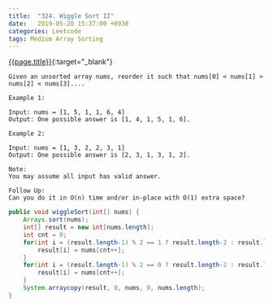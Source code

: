 ```yaml
---
title:  "324. Wiggle Sort II"
date:   2019-05-20 15:37:00 +0930
categories: Leetcode
tags: Medium Array Sorting
---
```


[{{page.title}}](https://leetcode.com/problems/wiggle-sort-ii/){:target="_blank"}

    Given an unsorted array nums, reorder it such that nums[0] < nums[1] > nums[2] < nums[3]....

    Example 1:

    Input: nums = [1, 5, 1, 1, 6, 4]
    Output: One possible answer is [1, 4, 1, 5, 1, 6].

    Example 2:

    Input: nums = [1, 3, 2, 2, 3, 1]
    Output: One possible answer is [2, 3, 1, 3, 1, 2].

    Note:
    You may assume all input has valid answer.

    Follow Up:
    Can you do it in O(n) time and/or in-place with O(1) extra space?

```java
public void wiggleSort(int[] nums) {
    Arrays.sort(nums);
    int[] result = new int[nums.length];
    int cnt = 0;
    for(int i = (result.length-1) % 2 == 1 ? result.length-2 : result.length-1; i >= 0; i -= 2) {
        result[i] = nums[cnt++];
    }
    for(int i = (result.length-1) % 2 == 0 ? result.length-2 : result.length-1; i >= 0; i -= 2) {
        result[i] = nums[cnt++];
    }
    System.arraycopy(result, 0, nums, 0, nums.length);
}
```
